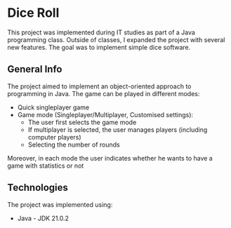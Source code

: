 # Dice Roll
This project was implemented during IT studies as part of a Java programming class. Outside of classes, I expanded the project with several new features. The goal was to implement simple dice software.

## General Info
The project aimed to implement an object-oriented approach to programming in Java. The game can be played in different modes:
- Quick singleplayer game
- Game mode (Singleplayer/Multiplayer, Customised settings):
  - The user first selects the game mode
  - If multiplayer is selected, the user manages players (including computer players)
  - Selecting the number of rounds

Moreover, in each mode the user indicates whether he wants to have a game with statistics or not

## Technologies
The project was implemented using:
* Java - JDK 21.0.2
